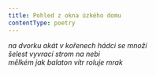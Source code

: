 ```yaml
---
title: Pohled z okna úzkého domu
contentType: poetry
---
```


<section>

_na dvorku akát v kořenech hádci se množí  
šelest vyvrací strom na nebi  
mělkém jak balaton vítr roluje mrak_

</section>
